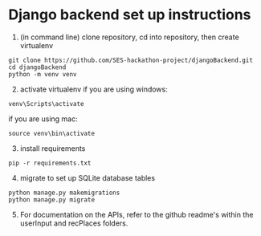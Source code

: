 # Django backend set up instructions
1. (in command line) clone repository, cd into repository, then create virtualenv
```
git clone https://github.com/SES-hackathon-project/djangoBackend.git
cd djangoBackend
python -m venv venv
```
2. activate virtualenv
if you are using windows:
```
venv\Scripts\activate
```
if you are using mac:
```
source venv\bin\activate
```
3. install requirements
```
pip -r requirements.txt
```
4. migrate to set up SQLite database tables
```
python manage.py makemigrations
python manage.py migrate
```
5. For documentation on the APIs, refer to the github readme's within the userInput and recPlaces folders.

